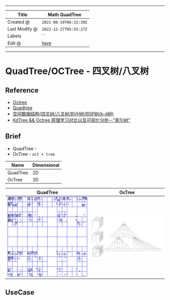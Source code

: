 -----

| Title         | Math QuadTree                                         |
| ------------- | ----------------------------------------------------- |
| Created @     | `2021-08-19T06:15:39Z`                                |
| Last Modify @ | `2022-12-27T05:55:27Z`                                |
| Labels        | \`\`                                                  |
| Edit @        | [here](https://github.com/junxnone/aiwiki/issues/356) |

-----

# QuadTree/OCTree - 四叉树/八叉树

## Reference

  - [Octree](https://en.wikipedia.org/wiki/Octree)
  - [Quadtree](https://en.wikipedia.org/wiki/Quadtree)
  - [空间数据结构(四叉树/八叉树/BVH树/BSP树/k-d树)](https://www.cnblogs.com/KillerAery/p/10878367.html)
  - [KdTree && Octree
    原理学习对比以及可视化分析--"索引树"](https://www.cnblogs.com/ZuDame/p/11193179.html)

## Brief

  - QuadTree -
  - OcTree - `oct + tree`

| Name     | Dimensional |
| -------- | ----------- |
| QuadTree | 2D          |
| OcTree   | 3D          |

| QuadTree                                                     | OcTree                                                       |
| ------------------------------------------------------------ | ------------------------------------------------------------ |
| ![image](media/8c6da20f62dbd23ffa393d3a32f058112d73b295.png) | ![image](media/563e11ab48fa9288b9aedf5ff1f650b22f456df4.png) |

## UseCase
